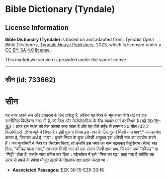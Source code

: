 # Bible Dictionary (Tyndale)

## License Information

**Bible Dictionary (Tyndale)** is based on and adapted from: _Tyndale Open Bible Dictionary_, [Tyndale House Publishers](https://tyndaleopenresources.com/), 2023, which is licensed under a [CC BY-SA 4.0 license](https://creativecommons.org/licenses/by-sa/4.0/legalcode.en).

This markdown version is provided under the same license.



--------------------------------

## सीन (id: 733662)

सीन
===

यह नगर अपने सन और दाखरस के लिए प्रसिद्ध है, लेकिन यह मिस्र के भूमध्यसागरीय तट पर एक रणनीतिक किलेबन्द नगर भी है, जो मिस्र और मेसोपोटामिया के बीच व्यापार मार्ग पर स्थित है ([यहे 30:15–16](https://ref.ly/Ezek30:15-Ezek30:16))। आज इस स्थल को टेल फरामा कहा जाता है और यह पोर्ट सईद से लगभग 20 मील (32\.2 किलोमीटर) दक्षिण\-पूर्व में स्थित है। इब्री पुराना नियम इस नगर के लिए पुराने मिस्री नाम पाप*,* का उपयोग करता है, जिसका अर्थ है “गढ़”। पुराने नियम के कुछ अंग्रेजी अनुवाद इस अंग्रेजी नाम का उपयोग करते हैं। जब यूनानियों ने मिस्र पर नियंत्रण किया, तो उन्होंने इस नगर का नाम बदलकर पेलूसियम (सीन) रख दिया, “कीचड़ वाला नगर,” सम्भवतः मिस्री नाम को एक समान मिस्री शब्द *पाप,* जिसका अर्थ “कीचड़” या “मिट्टी” होता है, उसके साथ भ्रमित कर दिया। यहेजकेल में इसे “मिस्र का गढ़” कहा गया है क्योंकि यह उत्तर से हमले के हमेशा मौजूद खतरे के खिलाफ रक्षा प्रदान करता था।

* **Associated Passages:** EZK 30:15–EZK 30:16

